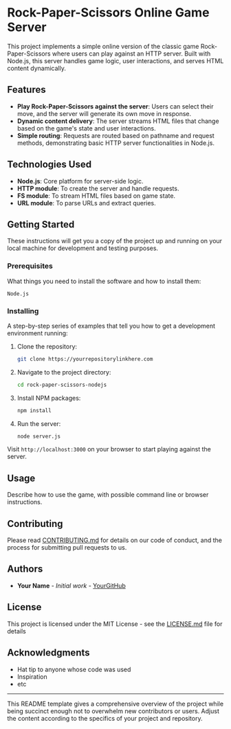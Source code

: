 # Rock-Paper-Scissors Online Game Server

This project implements a simple online version of the classic game Rock-Paper-Scissors where users can play against an HTTP server. Built with Node.js, this server handles game logic, user interactions, and serves HTML content dynamically.

## Features

- **Play Rock-Paper-Scissors against the server**: Users can select their move, and the server will generate its own move in response.
- **Dynamic content delivery**: The server streams HTML files that change based on the game's state and user interactions.
- **Simple routing**: Requests are routed based on pathname and request methods, demonstrating basic HTTP server functionalities in Node.js.

## Technologies Used

- **Node.js**: Core platform for server-side logic.
- **HTTP module**: To create the server and handle requests.
- **FS module**: To stream HTML files based on game state.
- **URL module**: To parse URLs and extract queries.

## Getting Started

These instructions will get you a copy of the project up and running on your local machine for development and testing purposes.

### Prerequisites

What things you need to install the software and how to install them:

```
Node.js
```

### Installing

A step-by-step series of examples that tell you how to get a development environment running:

1. Clone the repository:
   ```bash
   git clone https://yourrepositorylinkhere.com
   ```
2. Navigate to the project directory:
   ```bash
   cd rock-paper-scissors-nodejs
   ```
3. Install NPM packages:
   ```bash
   npm install
   ```
4. Run the server:
   ```bash
   node server.js
   ```

Visit `http://localhost:3000` on your browser to start playing against the server.

## Usage

Describe how to use the game, with possible command line or browser instructions.

## Contributing

Please read [CONTRIBUTING.md](https://yourlinkhere.com/CONTRIBUTING.md) for details on our code of conduct, and the process for submitting pull requests to us.

## Authors

- **Your Name** - *Initial work* - [YourGitHub](https://github.com/yourusername)

## License

This project is licensed under the MIT License - see the [LICENSE.md](https://yourlinkhere.com/LICENSE.md) file for details

## Acknowledgments

- Hat tip to anyone whose code was used
- Inspiration
- etc

---

This README template gives a comprehensive overview of the project while being succinct enough not to overwhelm new contributors or users. Adjust the content according to the specifics of your project and repository.
